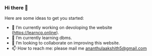 ### Hi there 👋

<!--
**akshith6212/akshith6212** is a ✨ _special_ ✨ repository because its `README.md` (this file) appears on your GitHub profile.
-->
Here are some ideas to get you started:

- 🔭 I’m currently working on devoloping the website (https://learncp.online).
- 🌱 I’m currently learning dbms.
- 👯 I’m looking to collaborate on improving this website.
- 📫 How to reach me: please mail me ananthulaakshith5@gmail.com

<!--
- 🤔 I’m looking for help with 
- 💬 Ask me about ...
- 😄 Pronouns: ...
- ⚡ Fun fact: ...
-->
